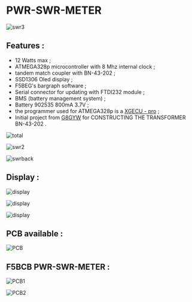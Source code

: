 # PWR-SWR-METER

![swr3](images/swr3.jpg "Main board1")

## Features :

- 12 Watts max ;
- ATMEGA328p microcontroller with 8 Mhz internal clock ;
- tandem match coupler with BN-43-202 ;
- SSD1306 Oled display ;
- F5BEG's bargraph software ;
- Serial connector for updating with FTDI232 module ;
- BMS (battery management system) ;
- Battery 902535 800mA 3.7V ;
- the programmer used for ATMEGA328p is a [XGECU - pro](https://www.aliexpress.com/premium/XGecu.html) ;
- Initial project from [G8GYW](https://github.com/G8GYW/g8gyw.github.io) for CONSTRUCTING THE TRANSFORMER BN-43-202 .

![total](images/total.jpg "Main board")

![swr2](images/swr2.jpg "Main board2")

![swrback](images/swr_back.jpg "Main board3")


## Display :

![display](images/intro.jpg "display")

![display](images/init.jpg "display")

![display](images/pwr_swr.jpg "display")

## PCB available :

![PCB](images/swrQRP_PCB.png "pcb")

## F5BCB PWR-SWR-METER :

![PCB1](images/F5BCB_1.jpg "pcb1")

![PCB2](images/F5BCB_2.jpg "pcb2")

